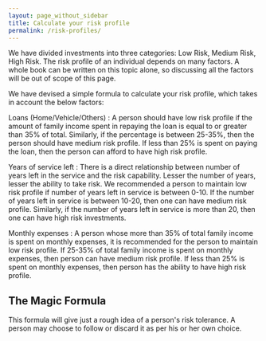 ```yaml
---
layout: page_without_sidebar
title: Calculate your risk profile
permalink: /risk-profiles/
---
```

We have divided investments into three categories: Low Risk, Medium Risk, High Risk. The risk profile of an individual depends on many factors. A whole book can be written on this topic alone, so discussing all the factors will be out of scope of this page.

We have devised a simple formula to calculate your risk profile, which takes in account the below factors:

Loans (Home/Vehicle/Others)
: A person should have low risk profile if the amount of family income spent in repaying the loan is equal to or greater than 35% of total. Similarly, if the percentage is between 25-35%, then the person should have medium risk profile. If less than 25% is spent on paying the loan, then the person can afford to have high risk profile.

Years of service left
: There is a direct relationship between number of years left in the service and the risk capability. Lesser the number of years, lesser the ability to take risk. We recommended a person to maintain low risk profile if number of years left in service is between 0-10. If the number of years left in service is between 10-20, then one can have medium risk profile. Similarly, if the number of years left in service is more than 20, then one can have high risk investments.

Monthly expenses
: A person whose more than 35% of total family income is spent on monthly expenses, it is recommended for the person to maintain low risk profile. If 25-35% of total family income is spent on monthly expenses, then person can have medium risk profile. If less than 25% is spent on monthly expenses, then person has the ability to have high risk profile.

The Magic Formula
-----------------
This formula will give just a rough idea of a person's risk tolerance. A person may choose to follow or discard it as per his or her own choice.

